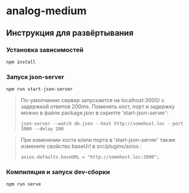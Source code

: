 # analog-medium

## Инструкция для развёртывания

### Установка зависимостей

```
npm install
```

### Запуск json-server

```
npm run start-json-server
```

> По-умолчанию сервер запускается на localhost:3000/ с задержкой ответов 200ms. Поменять хост, порт и задержку можно в файле package.json в скрипте 'start-json-server':
>
> ```
> json-server --watch db.json --host http://somehost.loc --port 3000 --delay 200
> ```

> При изменении хоста и/или порта в 'start-json-server' также измените свойство baseUrl в src/plugins/axios :
>
> ```
> axios.defaults.baseURL = "http://somehost.loc:3000";
> ```

### Компиляция и запуск dev-сборки

```
npm run serve
```
